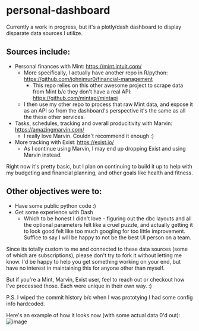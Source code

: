 
# personal-dashboard
Currently a work in progress, but it's a plotly/dash dashboard to display disparate data sources I utilize. 

Sources include:
- 
  - Personal finances with Mint: https://mint.intuit.com/
    - More specifically, I actually have another repo in R/python: https://github.com/johnjmur0/financial-management
      - This repo relies on this other awesome project to scrape data from Mint b/c they don't have a real API: https://github.com/mintapi/mintapi
     - I then use my other repo to process that raw Mint data, and expose it as an API so from the dashboard's perspective it's the same as all the these other  services.  
  - Tasks, schedules, tracking and overall producitivity with Marvin: https://amazingmarvin.com/
    - I really love Marvin. Couldn't recommend it enough :)
  - More tracking with Exist: https://exist.io/
    - As I continue using Marvin, I may end up dropping Exist and using Marvin instead.

Right now it's pretty basic, but I plan on continuing to build it up to help with my budgeting and financial planning, and other goals like health and fitness. 

Other objectives were to:
-
- Have some public python code :)
- Get some experience with Dash
	- Which to be honest I didn't love - figuring out the dbc layouts and all the optional parameters felt like a cruel puzzle, and actually getting it to look good felt like too much googling for too little improvement. Suffice to say I will be happy to not be the best UI person on a team. 
  
  
Since its totally custom to me and connected to these data sources (some of which are subscriptions), please don't try to fork it without letting me know. I'd be happy to help you get something working on your end, but have no interest in maintaining this for anyone other than myself. 

But if you're a Mint, Marvin, Exist user, feel to reach out or checkout how I've processed those. Each were unique in their own way. :)

P.S. I wiped the commit history b/c when I was prototying I had some config info hardcoded.

Here's an example of how it looks now (with some actual data 0'd out): 
![image](https://user-images.githubusercontent.com/87945603/196010565-07a6f315-2d67-449b-a1c5-fd4f61aad8e6.png)
